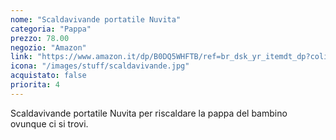 ```yaml
---
nome: "Scaldavivande portatile Nuvita"
categoria: "Pappa"
prezzo: 78.00
negozio: "Amazon"
link: "https://www.amazon.it/dp/B0DQ5WHFTB/ref=br_dsk_yr_itemdt_dp?colid=3QGQUT8WCNDK0&coliid=ILGCSCXL5OY5J"
icona: "/images/stuff/scaldavivande.jpg"
acquistato: false
priorita: 4
---
```


Scaldavivande portatile Nuvita per riscaldare la pappa del bambino ovunque ci si trovi.
